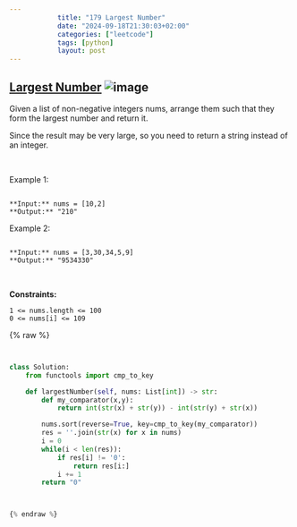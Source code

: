 ```yaml
---
            title: "179 Largest Number"
            date: "2024-09-18T21:30:03+02:00"
            categories: ["leetcode"]
            tags: [python]
            layout: post
---
```

            
## [Largest Number](https://leetcode.com/problems/largest-number) ![image](https://img.shields.io/badge/Difficulty-Medium-orange)

Given a list of non-negative integers nums, arrange them such that they form the largest number and return it.

Since the result may be very large, so you need to return a string instead of an integer.

 

Example 1:

```

**Input:** nums = [10,2]
**Output:** "210"

```

Example 2:

```

**Input:** nums = [3,30,34,5,9]
**Output:** "9534330"

```

 

**Constraints:**

	1 <= nums.length <= 100
	0 <= nums[i] <= 109

{% raw %}


```python


class Solution:
    from functools import cmp_to_key

    def largestNumber(self, nums: List[int]) -> str:
        def my_comparator(x,y):
            return int(str(x) + str(y)) - int(str(y) + str(x))

        nums.sort(reverse=True, key=cmp_to_key(my_comparator))
        res = ''.join(str(x) for x in nums)
        i = 0
        while(i < len(res)):
            if res[i] != '0':
                return res[i:]
            i += 1
        return "0"



{% endraw %}
```
